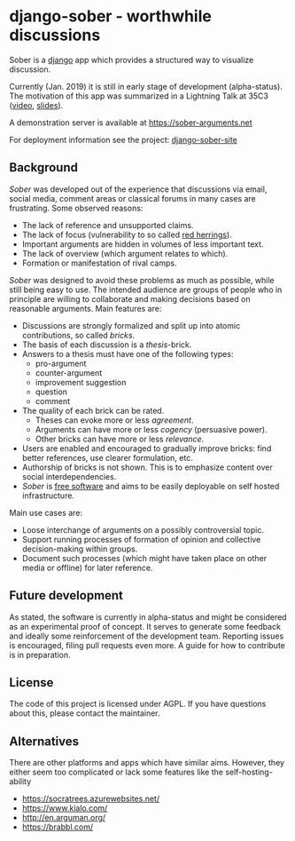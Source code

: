 # django-sober - worthwhile discussions

Sober is a [django](https://www.djangoproject.com/) app which provides a structured way to visualize discussion.

Currently (Jan. 2019) it is still in early stage of development (alpha-status).
The motivation of this app was summarized in a Lightning Talk at 35C3
([video](https://media.ccc.de/v/35c3-9568-lightning_talks_day_4#t=198),
[slides](https://github.com/cknoll/django-sober/raw/public_relations/pr/2018-sober-35c3-slides.pdf)).

A demonstration server is available at https://sober-arguments.net

For deployment information see the project: [django-sober-site][1]

[1]: https://github.com/cknoll/django-sober-deployment-project

## Background
<!-- Note: this file contains some comment-markers which enable the reusage of the text-content at sober-arguments.net/about  -->
<!-- marker_1 -->
*Sober* was developed out of the experience that discussions via email, social media, comment areas or classical forums in many cases are frustrating. Some observed reasons:

- The lack of reference and unsupported claims.
- The lack of focus (vulnerability to so called [red herrings](https://en.wikipedia.org/wiki/Red_herring)).
- Important arguments are hidden in volumes of less important text.
- The lack of overview (which argument relates to which).
- Formation or manifestation of rival camps.

*Sober* was designed to avoid these problems as much as possible, while still being easy to use. The intended audience are groups of people who in principle are willing to collaborate and making decisions based on reasonable arguments.
Main features are:

- Discussions are strongly formalized and split up into atomic contributions, so called *bricks*<!-- marker_2 -->.
- The basis of each discussion is a *thesis*-brick.
- Answers to a thesis must have one of the following types:
    - pro-argument
    - counter-argument
    - improvement suggestion
    - question
    - comment<!-- marker_3 -->
- The quality of each brick can be rated.
    - Theses can evoke more or less *agreement*.
    - Arguments can have more or less *cogency* (persuasive power).
    - Other bricks can have more or less *relevance*.
- Users are enabled and encouraged to gradually improve bricks: find better references, use clearer formulation, etc.
- Authorship of bricks is not shown. This is to emphasize content over social interdependencies.
- *Sober* is [free software](https://github.com/cknoll/django-sober#license) and aims to be easily deployable on self hosted infrastructure.

Main use cases are:

- Loose interchange of arguments on a possibly controversial topic.
- Support running processes of formation of opinion and collective decision-making within groups.
- Document such processes (which might have taken place on other media or offline) for later reference.
<!-- marker_4 -->

## Future development
As stated, the software is currently in alpha-status and might be considered as an experimental proof of concept.
It serves to generate some feedback and ideally some reinforcement of the development team.
Reporting issues is encouraged, filing pull requests even more.
A guide for how to contribute is in preparation.

## License
The code of this project is licensed under AGPL.
If you have questions about this, please contact the maintainer.


## Alternatives

There are other platforms and apps which have similar aims.
However, they either seem too complicated or lack some features like the self-hosting-ability

- <https://socratrees.azurewebsites.net/>
- <https://www.kialo.com/>
- <http://en.arguman.org/>
- <https://brabbl.com/>
